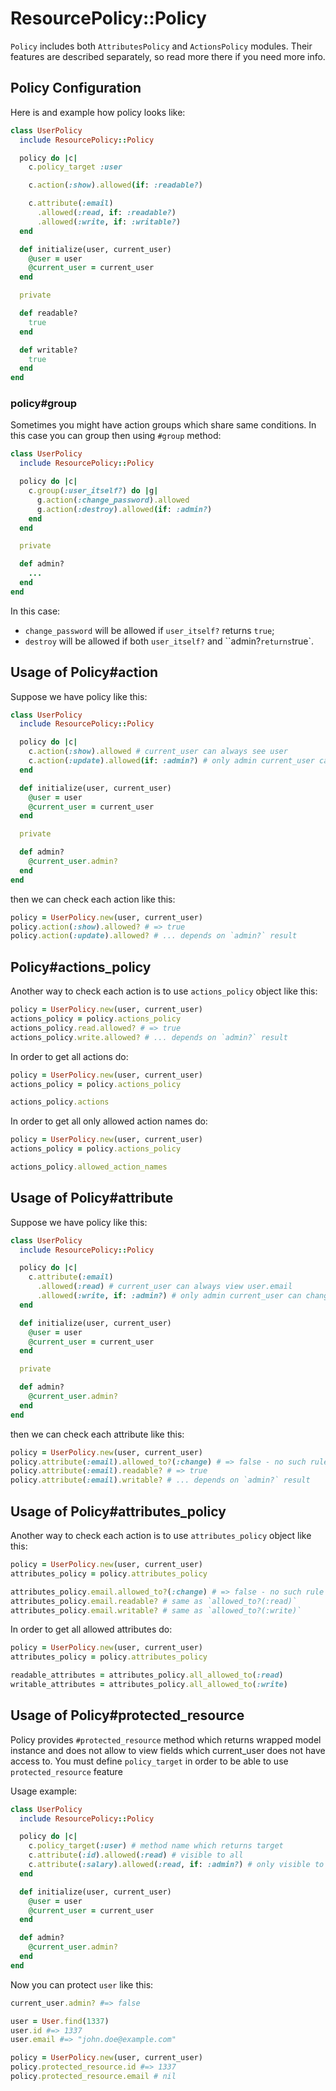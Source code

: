 # ResourcePolicy::Policy

`Policy` includes both `AttributesPolicy` and `ActionsPolicy` modules. Their features are described separately, so read more there if you need more info.

## Policy Configuration

Here is and example how policy looks like:

```ruby
class UserPolicy
  include ResourcePolicy::Policy

  policy do |c|
    c.policy_target :user

    c.action(:show).allowed(if: :readable?)

    c.attribute(:email)
      .allowed(:read, if: :readable?)
      .allowed(:write, if: :writable?)
  end

  def initialize(user, current_user)
    @user = user
    @current_user = current_user
  end

  private

  def readable?
    true
  end

  def writable?
    true
  end
end
```

### policy#group

Sometimes you might have action groups which share same conditions. In this case you can group then using `#group` method:

```ruby
class UserPolicy
  include ResourcePolicy::Policy

  policy do |c|
    c.group(:user_itself?) do |g|
      g.action(:change_password).allowed
      g.action(:destroy).allowed(if: :admin?)
    end
  end

  private

  def admin?
    ...
  end
end
```

In this case:

* `change_password` will be allowed if `user_itself?` returns `true`;
* `destroy` will be allowed if both `user_itself?` and ``admin?` returns `true`.


## Usage of Policy#action

Suppose we have policy like this:

```ruby
class UserPolicy
  include ResourcePolicy::Policy

  policy do |c|
    c.action(:show).allowed # current_user can always see user
    c.action(:update).allowed(if: :admin?) # only admin current_user can update user
  end

  def initialize(user, current_user)
    @user = user
    @current_user = current_user
  end

  private

  def admin?
    @current_user.admin?
  end
end
```

then we can check each action like this:

```ruby
policy = UserPolicy.new(user, current_user)
policy.action(:show).allowed? # => true
policy.action(:update).allowed? # ... depends on `admin?` result
```

## Policy#actions_policy

Another way to check each action is to use `actions_policy` object like this:

```ruby
policy = UserPolicy.new(user, current_user)
actions_policy = policy.actions_policy
actions_policy.read.allowed? # => true
actions_policy.write.allowed? # ... depends on `admin?` result
```

In order to get all actions do:

```ruby
policy = UserPolicy.new(user, current_user)
actions_policy = policy.actions_policy

actions_policy.actions
```

In order to get all only allowed action names do:

```ruby
policy = UserPolicy.new(user, current_user)
actions_policy = policy.actions_policy

actions_policy.allowed_action_names
```

## Usage of Policy#attribute

Suppose we have policy like this:

```ruby
class UserPolicy
  include ResourcePolicy::Policy

  policy do |c|
    c.attribute(:email)
      .allowed(:read) # current_user can always view user.email
      .allowed(:write, if: :admin?) # only admin current_user can change email
  end

  def initialize(user, current_user)
    @user = user
    @current_user = current_user
  end

  private

  def admin?
    @current_user.admin?
  end
end
```

then we can check each attribute like this:

```ruby
policy = UserPolicy.new(user, current_user)
policy.attribute(:email).allowed_to?(:change) # => false - no such rule
policy.attribute(:email).readable? # => true
policy.attribute(:email).writable? # ... depends on `admin?` result
```

## Usage of Policy#attributes_policy

Another way to check each action is to use `attributes_policy` object like this:

```ruby
policy = UserPolicy.new(user, current_user)
attributes_policy = policy.attributes_policy

attributes_policy.email.allowed_to?(:change) # => false - no such rule
attributes_policy.email.readable? # same as `allowed_to?(:read)`
attributes_policy.email.writable? # same as `allowed_to?(:write)`
```

In order to get all allowed attributes do:

```ruby
policy = UserPolicy.new(user, current_user)
attributes_policy = policy.attributes_policy

readable_attributes = attributes_policy.all_allowed_to(:read)
writable_attributes = attributes_policy.all_allowed_to(:write)
```

## Usage of Policy#protected_resource

Policy provides `#protected_resource` method which returns wrapped model instance and does not allow to view fields which current_user does not have access to. You must define `policy_target` in order to be able to use `protected_resource` feature

Usage example:

```ruby
class UserPolicy
  include ResourcePolicy::Policy

  policy do |c|
    c.policy_target(:user) # method name which returns target
    c.attribute(:id).allowed(:read) # visible to all
    c.attribute(:salary).allowed(:read, if: :admin?) # only visible to admin
  end

  def initialize(user, current_user)
    @user = user
    @current_user = current_user
  end

  def admin?
    @current_user.admin?
  end
end
```

Now you can protect `user` like this:

```ruby
current_user.admin? #=> false

user = User.find(1337)
user.id #=> 1337
user.email #=> "john.doe@example.com"

policy = UserPolicy.new(user, current_user)
policy.protected_resource.id #=> 1337
policy.protected_resource.email # nil
```
